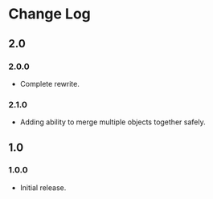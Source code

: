# Change Log

## 2.0

### 2.0.0
  * Complete rewrite.

### 2.1.0
  * Adding ability to merge multiple objects together safely.

## 1.0

### 1.0.0
  * Initial release.
